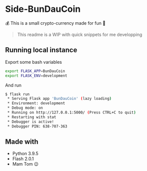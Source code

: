 # Side-BunDauCoin
💰 This is a small crypto-currency made for fun 💸

> This readme is a WIP with quick snippets for me developping

## Running local instance

Export some bash variables
```bash
export FLASK_APP=BunDauCoin
export FLASK_ENV=development
```

And run
```bash
$ flask run
 * Serving Flask app 'BunDauCoin' (lazy loading)
 * Environment: development
 * Debug mode: on
 * Running on http://127.0.0.1:5000/ (Press CTRL+C to quit)
 * Restarting with stat
 * Debugger is active!
 * Debugger PIN: 638-707-363

```

## Made with

- Python 3.9.5
- Flash 2.0.1
- Mam Tom 😉